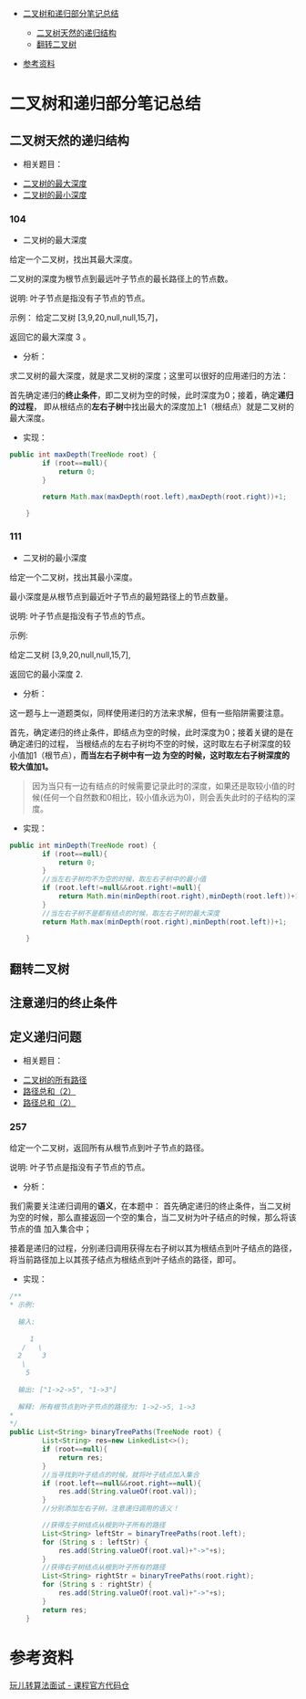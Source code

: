 <!-- GFM-TOC -->
* [二叉树和递归部分笔记总结](#二叉树和递归部分笔记总结)
    * [二叉树天然的递归结构](#二叉树天然的递归结构)
    * [翻转二叉树](#翻转二叉树)
   
* [参考资料](#参考资料)
<!-- GFM-TOC -->
# 二叉树和递归部分笔记总结
## 二叉树天然的递归结构
- 相关题目：
<!-- GFM-TOC -->
   * [二叉树的最大深度](#104)
   * [二叉树的最小深度](#111)
<!-- GFM-TOC -->    
### 104

- 二叉树的最大深度

给定一个二叉树，找出其最大深度。

二叉树的深度为根节点到最远叶子节点的最长路径上的节点数。

说明: 叶子节点是指没有子节点的节点。

示例：
给定二叉树 [3,9,20,null,null,15,7]，


   
返回它的最大深度 3 。

- 分析：

求二叉树的最大深度，就是求二叉树的深度；这里可以很好的应用递归的方法：

首先确定递归的**终止条件**，即二叉树为空的时候，此时深度为0；接着，确定**递归的过程**，
即从根结点的**左右子树**中找出最大的深度加上1（根结点）就是二叉树的最大深度。


- 实现：
```java
public int maxDepth(TreeNode root) {
        if (root==null){
            return 0;
        }

        return Math.max(maxDepth(root.left),maxDepth(root.right))+1;

    }
``` 
### 111
- 二叉树的最小深度

给定一个二叉树，找出其最小深度。

最小深度是从根节点到最近叶子节点的最短路径上的节点数量。

说明: 叶子节点是指没有子节点的节点。

示例:

给定二叉树 [3,9,20,null,null,15,7],

  
返回它的最小深度  2.
- 分析：

这一题与上一道题类似，同样使用递归的方法来求解，但有一些陷阱需要注意。

首先，确定递归的终止条件，即结点为空的时候，此时深度为0；接着关键的是在确定递归的过程，
当根结点的左右子树均不空的时候，这时取左右子树深度的较小值加1（根节点），**而当左右子树中有一边
为空的时候，这时取左右子树深度的较大值加1。**

>因为当只有一边有结点的时候需要记录此时的深度，如果还是取较小值的时候(任何一个自然数和0相比，较小值永远为0)，则会丢失此时的子结构的深度。


- 实现：
```java
public int minDepth(TreeNode root) {
        if (root==null){
            return 0;
        }
        //当左右子树均不为空的时候，取左右子树中的最小值
        if (root.left!=null&&root.right!=null){
            return Math.min(minDepth(root.right),minDepth(root.left))+1;
        }
        //当左右子树不是都有结点的时候，取左右子树的最大深度
        return Math.max(minDepth(root.right),minDepth(root.left))+1;

    }
```

## 翻转二叉树 
## 注意递归的终止条件

## 定义递归问题
- 相关题目：
<!-- GFM-TOC -->
   * [二叉树的所有路径](#257)
   * [路径总和（2）](#113)
   * [路径总和（2）](#129)
<!-- GFM-TOC --> 
### 257
给定一个二叉树，返回所有从根节点到叶子节点的路径。

说明: 叶子节点是指没有子节点的节点。

- 分析：

我们需要关注递归调用的**语义**，在本题中：
首先确定递归的终止条件，当二叉树为空的时候，那么直接返回一个空的集合，当二叉树为叶子结点的时候，那么将该节点的值
加入集合中；

接着是递归的过程，分别递归调用获得左右子树以其为根结点到叶子结点的路径，将当前路径加上以其孩子结点为根结点到叶子结点的路径，即可。
- 实现：
```java
/**
* 示例:
  
  输入:
  
     1
   /   \
  2     3
   \
    5
  
  输出: ["1->2->5", "1->3"]
  
  解释: 所有根节点到叶子节点的路径为: 1->2->5, 1->3
* 
*/
public List<String> binaryTreePaths(TreeNode root) {
        List<String> res=new LinkedList<>();
        if (root==null){
            return res;
        }
        //当寻找到叶子结点的时候，就将叶子结点加入集合
        if (root.left==null&&root.right==null){
            res.add(String.valueOf(root.val));
        }
        //分别添加左右子树，注意递归调用的语义！

        //获得左子树结点从根到叶子所有的路径
        List<String> leftStr = binaryTreePaths(root.left);
        for (String s : leftStr) {
            res.add(String.valueOf(root.val)+"->"+s);
        }
        //获得右子树结点从根到叶子所有的路径
        List<String> rightStr = binaryTreePaths(root.right);
        for (String s : rightStr) {
            res.add(String.valueOf(root.val)+"->"+s);
        }
        return res;
    }
```
 

# 参考资料
[玩儿转算法面试 - 课程官方代码仓](https://github.com/liuyubobobo/Play-with-Algorithm-Interview)

